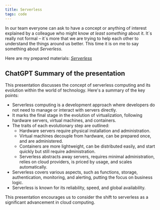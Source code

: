 ```yaml
---
title: Serverless
tags: code
---
```


In our team everyone can ask to have a concept or anything of interest explained by a colleague who might know _at least something_ about it. It´s really not formal – it´s more that we are trying to help each other to understand the things around us better. This time it is on me to say something about _Serverless_.

Here are my prepared materials: <a href="/assets/serverless/index.htm"><cite>Serverless</cite></a>

## ChatGPT Summary of the presentation

This presentation discusses the concept of serverless computing and its evolution within the world of technology. Here's a summary of the key points:

- Serverless computing is a development approach where developers do not need to manage or interact with servers directly.
- It marks the final stage in the evolution of virtualization, following hardware servers, virtual machines, and containers.
- The traits of each evolutionary step are outlined:
  - Hardware servers require physical installation and administration.
  - Virtual machines decouple from hardware, can be prepared once, and are administered.
  - Containers are more lightweight, can be distributed easily, and start quickly but still require administration.
  - Serverless abstracts away servers, requires minimal administration, relies on cloud providers, is priced by usage, and scales automatically.
- Serverless covers various aspects, such as functions, storage, authentication, monitoring, and alerting, putting the focus on business logic.
- Serverless is known for its reliability, speed, and global availability.

This presentation encourages us to consider the shift to serverless as a significant advancement in cloud computing.
